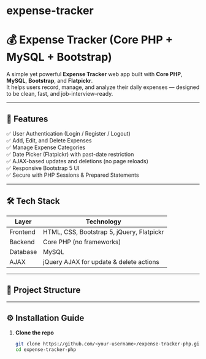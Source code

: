 # expense-tracker
# 💰 Expense Tracker (Core PHP + MySQL + Bootstrap)

A simple yet powerful **Expense Tracker** web app built with **Core PHP**, **MySQL**, **Bootstrap**, and **Flatpickr**.  
It helps users record, manage, and analyze their daily expenses — designed to be clean, fast, and job-interview–ready.

---

## 🚀 Features

✅ User Authentication (Login / Register / Logout)  
✅ Add, Edit, and Delete Expenses  
✅ Manage Expense Categories  
✅ Date Picker (Flatpickr) with past-date restriction  
✅ AJAX-based updates and deletions (no page reloads)  
✅ Responsive Bootstrap 5 UI  
✅ Secure with PHP Sessions & Prepared Statements  

---

## 🛠️ Tech Stack

| Layer | Technology |
|-------|-------------|
| Frontend | HTML, CSS, Bootstrap 5, jQuery, Flatpickr |
| Backend | Core PHP (no frameworks) |
| Database | MySQL |
| AJAX | jQuery AJAX for update & delete actions |

---

## 📂 Project Structure



---

## ⚙️ Installation Guide

1. **Clone the repo**
   ```bash
   git clone https://github.com/<your-username>/expense-tracker-php.git
   cd expense-tracker-php
